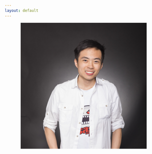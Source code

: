 ```yaml
---
layout: default
---
```



<p align="center">
	<img src="/images/jfan5small.png" class="img-circle">
</p>

